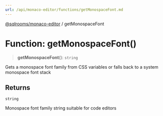 ```yaml
---
url: /api/monaco-editor/functions/getMonospaceFont.md
---
```

[@sqlrooms/monaco-editor](../index.md) / getMonospaceFont

# Function: getMonospaceFont()

> **getMonospaceFont**(): `string`

Gets a monospace font family from CSS variables or falls back to a system monospace font stack

## Returns

`string`

Monospace font family string suitable for code editors
